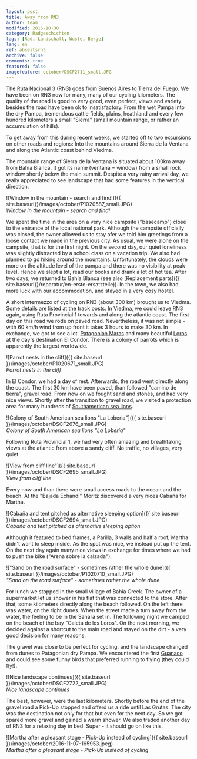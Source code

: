 ```yaml
---
layout: post
title: Away from RN3
author: team
modified: 2016-10-30
category: Radgeschichten
tags: [Rad, Landschaft, Wüste, Berge]
lang: en
ref: abseitsrn3
archive: false
comments: true
featured: false
imagefeature: october/DSCF2711_small.JPG
---
```


The Ruta Nacional 3 (RN3) goes from Buenos Aires to Tierra del Fuego. We have been on RN3 now for many, many of our cycling kilometers. The quality of the road is good to very good, even perfect, views and variety besides the road have been ok to insatisfactory. From the wet Pampa into the dry Pampa, tremendous cattle fields, plains, heathland and every few hundred kilometers a small "Sierra" (small mountain range, or rather an accumulation of hills).

To get away from this during recent weeks, we started off to two excursions on other roads and regions: Into the mountains around Sierra de la Ventana and along the Atlantic coast behind Viedma.

The mountain range of Sierra de la Ventana is situated about 100km away from Bahía Blanca. It got its name (ventana = window) from a small rock window shortly below the main summit. Despite a very rainy arrival day, we really appreciated to see landscape that had some features in the vertical direction.

![Window in the mountain - search and find!]({{ site.baseurl}}/images/october/P1020587_small.JPG)  
*Window in the mountain - search and find!*

We spent the time in the area on a very nice campsite ("basecamp") close to the entrance of the local national park. Although the campsite officially was closed, the owner allowed us to stay afer we told him greetings from a loose contact we made in the previous city. As usual, we were alone on the campsite, that is for the first night. On the second day, our quiet loneliness was slightly distracted by a school class on a vacation trip. We also had planned to go hiking around the mountains. Unfortunately, the clouds were more on the altitude level of the pampa and there was no visibility at peak level. Hence we slept a lot, read our books and drank a lot of hot tea. After two days, we returned to Bahía Blanca (see also [Replacement parts]({{ site.baseurl}}/reparatur/en-erste-ersatzteile)). In the town, we also had more luck with our accommodation, and stayed in a very cosy hostel.

A short intermezzo of cycling on RN3 (about 300 km) brought us to Viedma. Some details are listed at the track posts. In Viedma, we could leave RN3 again, using Ruta Provincial 1 towards and along the atlantic coast. The first day on this road we rode on paved road. Nevertheless, it was not simple - with 60 km/h wind from up front it takes 3 hours to make 30 km. In exchange, we got to see a lot. [Patagonian Maras](http://en.wikipedia.org/wiki/Patagonian_mara) and many beautiful [Loros](http://en.wikipedia.org/wiki/Burrowing_parrot) at the day's destination El Condor. There is a colony of parrots which is apparently the largest worldwide.

![Parrot nests in the cliff]({{ site.baseurl }}/images/october/P1020671_small.JPG)  
*Parrot nests in the cliff*

In El Condor, we had a day of rest. Afterwards, the road went directly along the coast. The first 30 km have been paved, than followed "camino de tierra", gravel road. From now on we fought sand and stones, and had very nice views. Shortly after the transition to gravel road, we visited a protection area for many hundreds of [Southamerican sea lions](https://en.wikipedia.org/wiki/South_American_sea_lion).

![Colony of South American sea lions "La Loberia"]({{ site.baseurl }}/images/october/DSCF2676_small.JPG)  
*Colony of South American sea lions "La Loberia"*

Following Ruta Provincial 1, we had very often amazing and breathtaking views at the atlantic from above a sandy cliff. No traffic, no villages, very quiet.

![View from cliff line"]({{ site.baseurl }}/images/october/DSCF2695_small.JPG)  
*View from cliff line*

Every now and than there were small access roads to the ocean and the beach. At the "Bajada Echandi" Moritz discovered a very nices Cabaña for Martha.

![Cabaña and tent pitched as alternative sleeping option]({{ site.baseurl }}/images/october/DSCF2694_small.JPG)  
*Cabaña and tent pitched as alternative sleeping option*

Although it featured to bed frames, a Parilla, 3 walls and half a roof, Martha didn't want to sleep inside. As the spot was nice, we instead put up the tent. On the next day again many nice views in exchange for times where we had to push the bike ("Arena sobre la calzada").

!["Sand on the road surface" - sometimes rather the whole dune]({{ site.baseurl }}/images/october/P1020710_small.JPG)  
*"Sand on the road surface" - sometimes rather the whole dune*

For lunch we stopped in the small village of Bahia Creek. The owner of a supermarket let us shower in his flat that was connected to the store. After that, some kilometers directly along the beach followed. On the left there was water, on the right dunes. When the street made a turn away from the water, the feeling to be in the Sahara set in. The following night we camped on the beach of the bay "Caleta de los Loros". On the next morning, we decided against a shortcut to the main road and stayed on the dirt - a very good decision for many reasons.

The gravel was close to be perfect for cycling, and the landscape changed from dunes to Patagonian dry Pampa. We encountered the first [Guanaco](http://en.wikipedia.org/wiki/Guanaco) and could see some funny birds that preferred running to flying (they could fly!).

![Nice landscape continues]({{ site.baseurl }}/images/october/DSCF2722_small.JPG)  
*Nice landscape continues*

The best, however, were the last kilometers. Shortly before the end of the gravel road a Pick-Up stopped and offerd us a ride until Las Grutas. The city was the destination not only for that but even for the next day. So we got spared more gravel and gained a warm shower. We also traded another day of RN3 for a relaxing day in bed. Super - it should go on like this.

![Martha after a pleasant stage - Pick-Up instead of cycling]({{ site.baseurl }}/images/october/2016-11-07-165953.jpeg)  
*Martha after a pleasant stage - Pick-Up instead of cycling*


